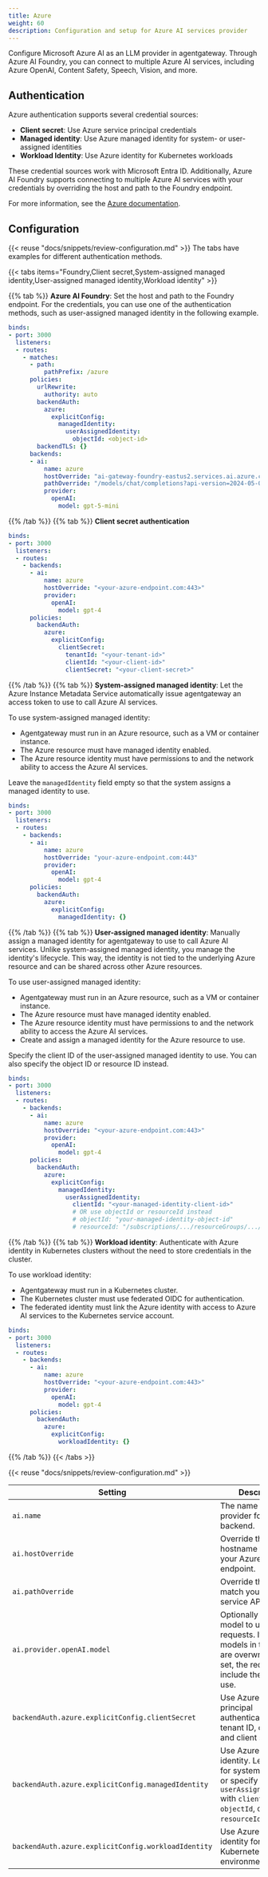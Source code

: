```yaml
---
title: Azure
weight: 60
description: Configuration and setup for Azure AI services provider
---
```


Configure Microsoft Azure AI as an LLM provider in agentgateway. Through Azure AI Foundry, you can connect to multiple Azure AI services, including Azure OpenAI, Content Safety, Speech, Vision, and more.

## Authentication

Azure authentication supports several credential sources:

- **Client secret**: Use Azure service principal credentials
- **Managed identity**: Use Azure managed identity for system- or user-assigned identities
- **Workload Identity**: Use Azure identity for Kubernetes workloads

These credential sources work with Microsoft Entra ID. Additionally, Azure AI Foundry supports connecting to multiple Azure AI services with your credentials by overriding the host and path to the Foundry endpoint.

For more information, see the [Azure documentation](https://learn.microsoft.com/en-us/azure/ai-services/authentication).

## Configuration

{{< reuse "docs/snippets/review-configuration.md" >}} The tabs have examples for different authentication methods.

{{< tabs items="Foundry,Client secret,System-assigned managed identity,User-assigned managed identity,Workload identity" >}}

{{% tab %}}
**Azure AI Foundry**: Set the host and path to the Foundry endpoint. For the credentials, you can use one of the authentication methods, such as user-assigned managed identity in the following example.

```yaml
binds:
- port: 3000
  listeners:
  - routes:
    - matches:
      - path:
          pathPrefix: /azure
      policies:
        urlRewrite:
          authority: auto
        backendAuth:
          azure:
            explicitConfig:
              managedIdentity:
                userAssignedIdentity:
                  objectId: <object-id>
        backendTLS: {}
      backends:
      - ai:
          name: azure
          hostOverride: "ai-gateway-foundry-eastus2.services.ai.azure.com:443"
          pathOverride: "/models/chat/completions?api-version=2024-05-01-preview"
          provider:
            openAI:
              model: gpt-5-mini
```

{{% /tab %}}
{{% tab %}}
**Client secret authentication**
```yaml
binds:
- port: 3000
  listeners:
  - routes:
    - backends:
      - ai:
          name: azure
          hostOverride: "<your-azure-endpoint.com:443>"
          provider:
            openAI:
              model: gpt-4
      policies:
        backendAuth:
          azure:
            explicitConfig:
              clientSecret:
                tenantId: "<your-tenant-id>"
                clientId: "<your-client-id>"
                clientSecret: "<your-client-secret>"
```

{{% /tab %}}
{{% tab %}}
**System-assigned managed identity**: Let the Azure Instance Metadata Service automatically issue agentgateway an access token to use to call Azure AI services.

To use system-assigned managed identity:
* Agentgateway must run in an Azure resource, such as a VM or container instance.
* The Azure resource must have managed identity enabled. 
* The Azure resource identity must have permissions to and the network ability to access the Azure AI services.

Leave the `managedIdentity` field empty so that the system assigns a managed identity to use.
```yaml
binds:
- port: 3000
  listeners:
  - routes:
    - backends:
      - ai:
          name: azure
          hostOverride: "your-azure-endpoint.com:443"
          provider:
            openAI:
              model: gpt-4
      policies:
        backendAuth:
          azure:
            explicitConfig:
              managedIdentity: {}
```

{{% /tab %}}
{{% tab %}}
**User-assigned managed identity**: Manually assign a managed identity for agentgateway to use to call Azure AI services. Unlike system-assigned managed identity, you manage the identity's lifecycle. This way, the identity is not tied to the underlying Azure resource and can be shared across other Azure resources.

To use user-assigned managed identity:
* Agentgateway must run in an Azure resource, such as a VM or container instance.
* The Azure resource must have managed identity enabled. 
* The Azure resource identity must have permissions to and the network ability to access the Azure AI services.
* Create and assign a managed identity for the Azure resource to use.

Specify the client ID of the user-assigned managed identity to use. You can also specify the object ID or resource ID instead.
```yaml
binds:
- port: 3000
  listeners:
  - routes:
    - backends:
      - ai:
          name: azure
          hostOverride: "<your-azure-endpoint.com:443>"
          provider:
            openAI:
              model: gpt-4
      policies:
        backendAuth:
          azure:
            explicitConfig:
              managedIdentity:
                userAssignedIdentity:
                  clientId: "<your-managed-identity-client-id>"
                  # OR use objectId or resourceId instead
                  # objectId: "your-managed-identity-object-id"
                  # resourceId: "/subscriptions/.../resourceGroups/.../providers/Microsoft.ManagedIdentity/userAssignedIdentities/..."
```

{{% /tab %}}
{{% tab %}}
**Workload identity**: Authenticate with Azure identity in Kubernetes clusters without the need to store credentials in the cluster.

To use workload identity:
* Agentgateway must run in a Kubernetes cluster.
* The Kubernetes cluster must use federated OIDC for authentication.
* The federated identity must link the Azure identity with access to Azure AI services to the Kubernetes service account.

```yaml
binds:
- port: 3000
  listeners:
  - routes:
    - backends:
      - ai:
          name: azure
          hostOverride: "<your-azure-endpoint.com:443>"
          provider:
            openAI:
              model: gpt-4
      policies:
        backendAuth:
          azure:
            explicitConfig:
              workloadIdentity: {}
```

{{% /tab %}}
{{< /tabs >}}

{{< reuse "docs/snippets/review-configuration.md" >}}

| Setting | Description |
|---------|-------------|
| `ai.name` | The name of the LLM provider for this AI backend. |
| `ai.hostOverride` | Override the hostname to point to your Azure AI service endpoint. |
| `ai.pathOverride` | Override the path to match your Azure AI service API endpoint. |
| `ai.provider.openAI.model` | Optionally set the model to use for requests. If set, any models in the request are overwritten. If not set, the request must include the model to use. |
| `backendAuth.azure.explicitConfig.clientSecret` | Use Azure service principal authentication with tenant ID, client ID, and client secret. |
| `backendAuth.azure.explicitConfig.managedIdentity` | Use Azure managed identity. Leave empty for system-assigned, or specify `userAssignedIdentity` with `clientId`, `objectId`, or `resourceId`. |
| `backendAuth.azure.explicitConfig.workloadIdentity` | Use Azure workload identity for Kubernetes environments. |

